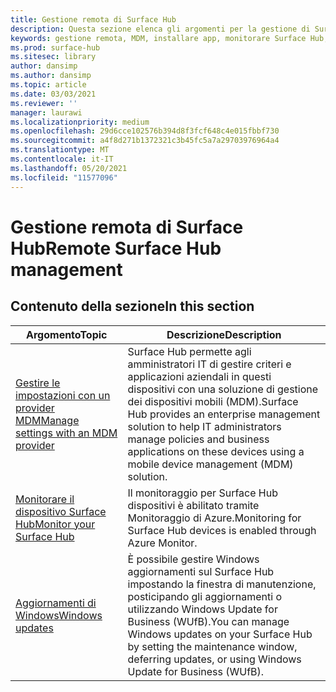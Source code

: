 ```yaml
---
title: Gestione remota di Surface Hub
description: Questa sezione elenca gli argomenti per la gestione di Surface Hub.
keywords: gestione remota, MDM, installare app, monitorare Surface Hub, Operations Management Suite, OMS
ms.prod: surface-hub
ms.sitesec: library
author: dansimp
ms.author: dansimp
ms.topic: article
ms.date: 03/03/2021
ms.reviewer: ''
manager: laurawi
ms.localizationpriority: medium
ms.openlocfilehash: 29d6cce102576b394d8f3fcf648c4e015fbbf730
ms.sourcegitcommit: a4f8d271b1372321c3b45fc5a7a29703976964a4
ms.translationtype: MT
ms.contentlocale: it-IT
ms.lasthandoff: 05/20/2021
ms.locfileid: "11577096"
---
```

# <a name="remote-surface-hub-management"></a><span data-ttu-id="3517d-104">Gestione remota di Surface Hub</span><span class="sxs-lookup"><span data-stu-id="3517d-104">Remote Surface Hub management</span></span>

## <a name="in-this-section"></a><span data-ttu-id="3517d-105">Contenuto della sezione</span><span class="sxs-lookup"><span data-stu-id="3517d-105">In this section</span></span>

|<span data-ttu-id="3517d-106">Argomento</span><span class="sxs-lookup"><span data-stu-id="3517d-106">Topic</span></span> | <span data-ttu-id="3517d-107">Descrizione</span><span class="sxs-lookup"><span data-stu-id="3517d-107">Description</span></span>|
| ------ | --------------- |
| [<span data-ttu-id="3517d-108">Gestire le impostazioni con un provider MDM</span><span class="sxs-lookup"><span data-stu-id="3517d-108">Manage settings with an MDM provider</span></span>]( https://technet.microsoft.com/itpro/surface-hub/manage-settings-with-mdm-for-surface-hub) | <span data-ttu-id="3517d-109">Surface Hub permette agli amministratori IT di gestire criteri e applicazioni aziendali in questi dispositivi con una soluzione di gestione dei dispositivi mobili (MDM).</span><span class="sxs-lookup"><span data-stu-id="3517d-109">Surface Hub provides an enterprise management solution to help IT administrators manage policies and business applications on these devices using a mobile device management (MDM) solution.</span></span>|
| [<span data-ttu-id="3517d-110">Monitorare il dispositivo Surface Hub</span><span class="sxs-lookup"><span data-stu-id="3517d-110">Monitor your Surface Hub</span></span>](monitor-surface-hub.md) | <span data-ttu-id="3517d-111">Il monitoraggio per Surface Hub dispositivi è abilitato tramite Monitoraggio di Azure.</span><span class="sxs-lookup"><span data-stu-id="3517d-111">Monitoring for Surface Hub devices is enabled through Azure Monitor.</span></span>|
| [<span data-ttu-id="3517d-112">Aggiornamenti di Windows</span><span class="sxs-lookup"><span data-stu-id="3517d-112">Windows updates</span></span>](manage-windows-updates-for-surface-hub.md) | <span data-ttu-id="3517d-113">È possibile gestire Windows aggiornamenti sul Surface Hub impostando la finestra di manutenzione, posticipando gli aggiornamenti o utilizzando Windows Update for Business (WUfB).</span><span class="sxs-lookup"><span data-stu-id="3517d-113">You can manage Windows updates on your Surface Hub by setting the maintenance window, deferring updates, or using Windows Update for Business (WUfB).</span></span>|
